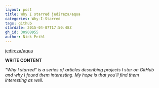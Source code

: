 ```yaml
---
layout: post
title: Why I starred jedireza/aqua
categories: Why-I-Starred
tags: github
stardate: 2015-04-07T17:50:48Z
gh_id: 30908955
author: Nick Peihl
---
```


[jedireza/aqua](star.repo.html_url)

**WRITE CONTENT**

*"Why I starred" is a series of articles describing projects I star on GitHub and why I found them interesting. My hope is that you'll find them interesting as well.*

